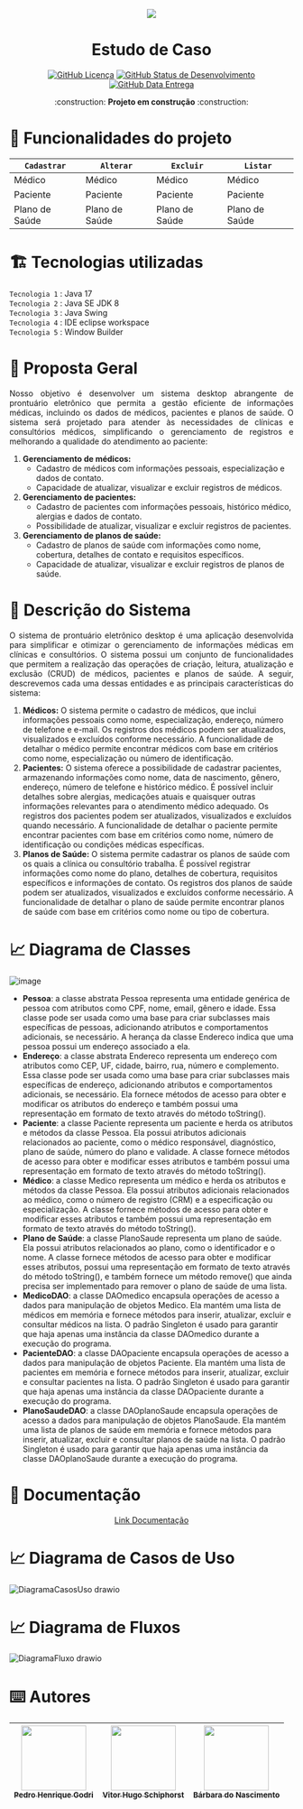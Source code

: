 <p align="center">
  <img ![Estudo De Caso - Java] src="https://github.com/GaspSoft/Virtual-Medic/assets/86849487/56dd41c5-489e-4fe4-8273-27fda192fb13">
</p>

<h1 align="center"> Estudo de Caso </h1>

<p align="center"><a href="https://github.com/pedrogodri/estudo-de-caso/blob/main/LICENSE"><img alt="GitHub Licença" src="https://img.shields.io/badge/License-CC0--1.0-blue"></a>
<a href="https://github.com/pedrogodri/estudo-de-caso/blob/main/STATUS"><img alt="GitHub Status de Desenvolvimento" src="https://img.shields.io/badge/Status-Desenvolvimento-blue"></a>
<a href="https://github.com/pedrogodri/estudo-de-caso/blob/main/RELEASE-DATE"><img alt="GitHub Data Entrega" src="https://img.shields.io/badge/Release%20Date-Dezembro-blue"></a></p>
<p align="center"> :construction: <b>Projeto em construção</b> :construction: </p>

# :hammer: Funcionalidades do projeto

| `Cadastrar` | `Alterar` | `Excluir` | `Listar`
| --- | --- | --- | --- | 
| Médico | Médico | Médico | Médico |
| Paciente | Paciente | Paciente | Paciente |
| Plano de Saúde | Plano de Saúde | Plano de Saúde | Plano de Saúde |

# 🏗️ Tecnologias utilizadas
`Tecnologia 1` : Java 17</br>
`Tecnologia 2` : Java SE JDK 8</br>
`Tecnologia 3` : Java Swing</br>
`Tecnologia 4` : IDE eclipse workspace</br>
`Tecnologia 5` : Window Builder</br>

# 📝 Proposta Geral
<p align="justify">Nosso objetivo é desenvolver um sistema desktop abrangente de prontuário eletrônico que permita a gestão eficiente de informações médicas, incluindo os dados de médicos, pacientes e planos de saúde. O sistema será projetado para atender às necessidades de clínicas e consultórios médicos, simplificando o gerenciamento de registros e melhorando a qualidade do atendimento ao paciente:</p>

1. **Gerenciamento de médicos:**
    - Cadastro de médicos com informações pessoais, especialização e dados de contato.
    - Capacidade de atualizar, visualizar e excluir registros de médicos.
2. **Gerenciamento de pacientes:**
    - Cadastro de pacientes com informações pessoais, histórico médico, alergias e dados de contato.
    - Possibilidade de atualizar, visualizar e excluir registros de pacientes.
3. **Gerenciamento de planos de saúde:**
    - Cadastro de planos de saúde com informações como nome, cobertura, detalhes de contato e requisitos específicos.
    - Capacidade de atualizar, visualizar e excluir registros de planos de saúde.

# 📃 Descrição do Sistema
<p align="justify">O sistema de prontuário eletrônico desktop é uma aplicação desenvolvida para simplificar e otimizar o gerenciamento de informações médicas em clínicas e consultórios. O sistema possui um conjunto de funcionalidades que permitem a realização das operações de criação, leitura, atualização e exclusão (CRUD) de médicos, pacientes e planos de saúde. A seguir, descrevemos cada uma dessas entidades e as principais características do sistema:</p>

1. **Médicos:**
O sistema permite o cadastro de médicos, que inclui informações pessoais como nome, especialização, endereço, número de telefone e e-mail. Os registros dos médicos podem ser atualizados, visualizados e excluídos conforme necessário. A funcionalidade de detalhar o médico permite encontrar médicos com base em critérios como nome, especialização ou número de identificação.
2. **Pacientes:**
O sistema oferece a possibilidade de cadastrar pacientes, armazenando informações como nome, data de nascimento, gênero, endereço, número de telefone e histórico médico. É possível incluir detalhes sobre alergias, medicações atuais e quaisquer outras informações relevantes para o atendimento médico adequado. Os registros dos pacientes podem ser atualizados, visualizados e excluídos quando necessário. A funcionalidade de detalhar o paciente permite encontrar pacientes com base em critérios como nome, número de identificação ou condições médicas específicas.
3. **Planos de Saúde:**
O sistema permite cadastrar os planos de saúde com os quais a clínica ou consultório trabalha. É possível registrar informações como nome do plano, detalhes de cobertura, requisitos específicos e informações de contato. Os registros dos planos de saúde podem ser atualizados, visualizados e excluídos conforme necessário. A funcionalidade de detalhar o plano de saúde permite encontrar planos de saúde com base em critérios como nome ou tipo de cobertura.

# 📈 Diagrama de Classes
<p align="center">

![image](https://github.com/pedrogodri/estudo-de-caso/assets/86849487/c3508f85-533a-4a58-8454-51deb4e2b297)
  </p>
  
  <ul>
  <li><b>Pessoa</b>: a classe abstrata Pessoa representa uma entidade genérica de pessoa com atributos como CPF, nome, email, gênero e idade. Essa classe pode ser usada como uma base para criar subclasses mais específicas de pessoas, adicionando atributos e comportamentos adicionais, se necessário. A herança da classe Endereco indica que uma pessoa possui um endereço associado a ela.
  <li><b>Endereço</b>: a classe abstrata Endereco representa um endereço com atributos como CEP, UF, cidade, bairro, rua, número e complemento. Essa classe pode ser usada como uma base para criar subclasses mais específicas de endereço, adicionando atributos e comportamentos adicionais, se necessário. Ela fornece métodos de acesso para obter e modificar os atributos do endereço e também possui uma representação em formato de texto através do método toString().
  <li><b>Paciente</b>: a classe Paciente representa um paciente e herda os atributos e métodos da classe Pessoa. Ela possui atributos adicionais relacionados ao paciente, como o médico responsável, diagnóstico, plano de saúde, número do plano e validade. A classe fornece métodos de acesso para obter e modificar esses atributos e também possui uma representação em formato de texto através do método toString().
  <li><b>Médico</b>: a classe Medico representa um médico e herda os atributos e métodos da classe Pessoa. Ela possui atributos adicionais relacionados ao médico, como o número de registro (CRM) e a especificação ou especialização. A classe fornece métodos de acesso para obter e modificar esses atributos e também possui uma representação em formato de texto através do método toString().
  <li><b>Plano de Saúde</b>:  a classe PlanoSaude representa um plano de saúde. Ela possui atributos relacionados ao plano, como o identificador e o nome. A classe fornece métodos de acesso para obter e modificar esses atributos, possui uma representação em formato de texto através do método toString(), e também fornece um método remove() que ainda precisa ser implementado para remover o plano de saúde de uma lista.
  <li><b>MedicoDAO</b>: a classe DAOmedico encapsula operações de acesso a dados para manipulação de objetos Medico. Ela mantém uma lista de médicos em memória e fornece métodos para inserir, atualizar, excluir e consultar médicos na lista. O padrão Singleton é usado para garantir que haja apenas uma instância da classe DAOmedico durante a execução do programa.
  <li><b>PacienteDAO</b>: a classe DAOpaciente encapsula operações de acesso a dados para manipulação de objetos Paciente. Ela mantém uma lista de pacientes em memória e fornece métodos para inserir, atualizar, excluir e consultar pacientes na lista. O padrão Singleton é usado para garantir que haja apenas uma instância da classe DAOpaciente durante a execução do programa.
  <li><b>PlanoSaudeDAO</b>: a classe DAOplanoSaude encapsula operações de acesso a dados para manipulação de objetos PlanoSaude. Ela mantém uma lista de planos de saúde em memória e fornece métodos para inserir, atualizar, excluir e consultar planos de saúde na lista. O padrão Singleton é usado para garantir que haja apenas uma instância da classe DAOplanoSaude durante a execução do programa.
</ul>
  
# 📄 Documentação
<p align="center">
  <a href="https://docs.google.com/document/d/1183VnH4-KVf9r6mYwuRhlRnIPtvyNjijxaqpfvXsKVY/edit?usp=sharing">Link Documentação</a>
</p>
  
  
# 📈 Diagrama de Casos de Uso
<p align="center">
  
![DiagramaCasosUso drawio](https://github.com/GaspSoft/Virtual-Medic/assets/86849487/7fda6001-e3fe-4dad-801c-410a589cbb1f)
</p>
  
# 📈 Diagrama de Fluxos
<p align="center">

![DiagramaFluxo drawio](https://github.com/GaspSoft/Virtual-Medic/assets/86849487/1585ea69-7e5d-4f5f-965e-68acb924e9c5)


</p>


# ⌨️ Autores
| [<img src="https://avatars.githubusercontent.com/u/86849487?v=4" width=115><br><sub>Pedro Henrique Godri</sub>](https://github.com/pedrogodri) | [<img src="https://avatars.githubusercontent.com/u/111302374?v=4" width=115><br><sub>Vitor Hugo Schiphorst</sub>](https://github.com/VitorSchiphorst) |  [<img src="https://avatars.githubusercontent.com/u/114950761?v=4" width=115><br><sub>Bárbara do Nascimento</sub>](https://github.com/BahNasc) |
| :---: | :---: | :---:










